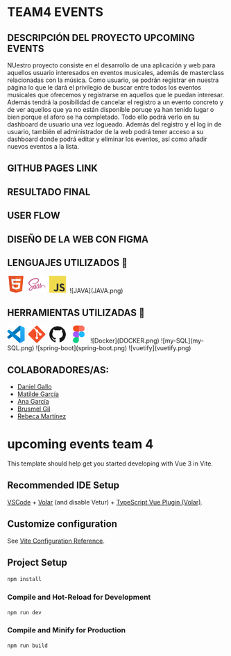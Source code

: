 # TEAM4 EVENTS

## DESCRIPCIÓN DEL PROYECTO UPCOMING EVENTS

NUestro proyecto consiste en el desarrollo de una aplicación y web para aquellos usuario interesados en eventos musicales, además de masterclass relacionadas con la música. Como usuario, se podrán registrar en nuestra página lo que le dará el privilegio de buscar entre todos los eventos musicales que ofrecemos y registrarse en aquellos que le puedan interesar. Además tendrá la posibilidad de cancelar el registro a un evento concreto y de ver aquellos que ya no están disponible poruqe ya han tenido lugar o bien porque el aforo se ha completado. Todo ello podrá verlo en su dashboard de usuario una vez logueado. Además del registro y el log in de usuario, también el administrador de la web podrá tener acceso a su dashboard donde podrá editar y eliminar los eventos, así como añadir nuevos eventos a la lista.

## GITHUB PAGES LINK


## RESULTADO FINAL 


## USER FLOW

## DISEÑO DE LA WEB CON FIGMA







## LENGUAJES UTILIZADOS :rocket:

<div>
    <img src="https://github.com/devicons/devicon/blob/master/icons/html5/html5-original.svg" title="HTML5" alt="HTML" width="40" height="40"/>&nbsp;
    <img src="https://github.com/devicons/devicon/blob/master/icons/sass/sass-original.svg" title="SASS" alt="SASS" width="40" height="40"/>&nbsp;
    <img src="https://github.com/devicons/devicon/blob/master/icons/javascript/javascript-original.svg" title="JS" alt="JS" width="40" height="40"/>&nbsp;
    ![JAVA](JAVA.png)

 </div>
   

## HERRAMIENTAS UTILIZADAS :hammer:
<div>
    <img src="https://github.com/devicons/devicon/blob/master/icons/vscode/vscode-original.svg" title="VSCODE" alt="VSCODE" width="40" height="40"/>&nbsp;
    <img src="https://github.com/devicons/devicon/blob/master/icons/git/git-original.svg"  title="GIT" alt="GIT" width="40" height="40"/>&nbsp;
    <img src="https://github.com/devicons/devicon/blob/master/icons/github/github-original.svg" title="JavaScript" alt="JavaScript" width="40" height="40"/>&nbsp;
    <img src="https://github.com/devicons/devicon/blob/master/icons/figma/figma-original.svg" title="figma" alt="figma" width="40" height="40"/>&nbsp;
    ![Docker](DOCKER.png)
    ![my-SQL](my-SQL.png)
    ![spring-boot](spring-boot.png)
    ![vuetify](vuetify.png)
</div>

## COLABORADORES/AS:

- [Daniel Gallo](https://github.com/DanielGallo84)
- [Matilde García](https://github.com/MatigarciaS)
- [Ana García](https://github.com/anagarlopez)
- [Brusmel Gil](https://github.com/BrusmelGil) 
- [Rebeca Martínez](https://github.com/RebecaMFep)






# upcoming events team 4

This template should help get you started developing with Vue 3 in Vite.

## Recommended IDE Setup

[VSCode](https://code.visualstudio.com/) + [Volar](https://marketplace.visualstudio.com/items?itemName=Vue.volar) (and disable Vetur) + [TypeScript Vue Plugin (Volar)](https://marketplace.visualstudio.com/items?itemName=Vue.vscode-typescript-vue-plugin).

## Customize configuration

See [Vite Configuration Reference](https://vitejs.dev/config/).

## Project Setup

```sh
npm install
```

### Compile and Hot-Reload for Development

```sh
npm run dev
```

### Compile and Minify for Production

```sh
npm run build
```


